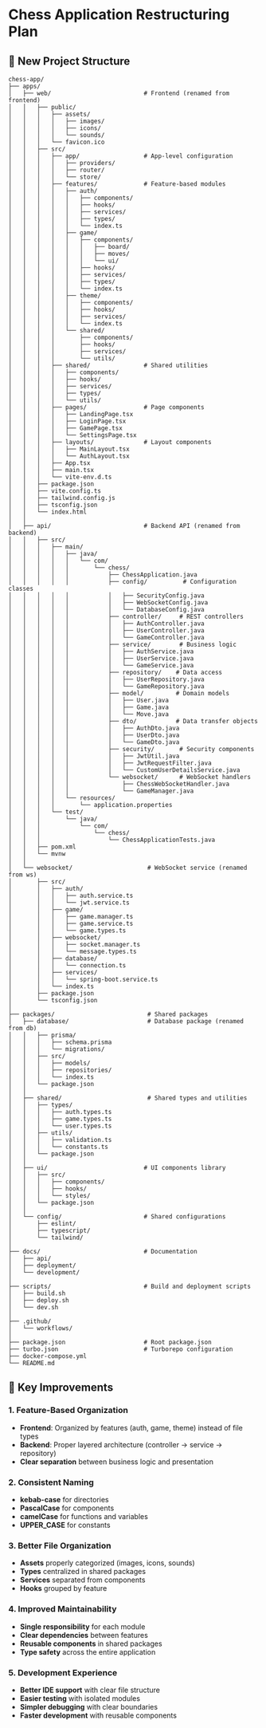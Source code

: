 # Chess Application Restructuring Plan

## 🎯 **New Project Structure**

```
chess-app/
├── apps/
│   ├── web/                          # Frontend (renamed from frontend)
│   │   ├── public/
│   │   │   ├── assets/
│   │   │   │   ├── images/
│   │   │   │   ├── icons/
│   │   │   │   └── sounds/
│   │   │   └── favicon.ico
│   │   ├── src/
│   │   │   ├── app/                  # App-level configuration
│   │   │   │   ├── providers/
│   │   │   │   ├── router/
│   │   │   │   └── store/
│   │   │   ├── features/             # Feature-based modules
│   │   │   │   ├── auth/
│   │   │   │   │   ├── components/
│   │   │   │   │   ├── hooks/
│   │   │   │   │   ├── services/
│   │   │   │   │   ├── types/
│   │   │   │   │   └── index.ts
│   │   │   │   ├── game/
│   │   │   │   │   ├── components/
│   │   │   │   │   │   ├── board/
│   │   │   │   │   │   ├── moves/
│   │   │   │   │   │   └── ui/
│   │   │   │   │   ├── hooks/
│   │   │   │   │   ├── services/
│   │   │   │   │   ├── types/
│   │   │   │   │   └── index.ts
│   │   │   │   ├── theme/
│   │   │   │   │   ├── components/
│   │   │   │   │   ├── hooks/
│   │   │   │   │   ├── services/
│   │   │   │   │   └── index.ts
│   │   │   │   └── shared/
│   │   │   │       ├── components/
│   │   │   │       ├── hooks/
│   │   │   │       ├── services/
│   │   │   │       └── utils/
│   │   │   ├── shared/               # Shared utilities
│   │   │   │   ├── components/
│   │   │   │   ├── hooks/
│   │   │   │   ├── services/
│   │   │   │   ├── types/
│   │   │   │   └── utils/
│   │   │   ├── pages/                # Page components
│   │   │   │   ├── LandingPage.tsx
│   │   │   │   ├── LoginPage.tsx
│   │   │   │   ├── GamePage.tsx
│   │   │   │   └── SettingsPage.tsx
│   │   │   ├── layouts/              # Layout components
│   │   │   │   ├── MainLayout.tsx
│   │   │   │   └── AuthLayout.tsx
│   │   │   ├── App.tsx
│   │   │   ├── main.tsx
│   │   │   └── vite-env.d.ts
│   │   ├── package.json
│   │   ├── vite.config.ts
│   │   ├── tailwind.config.js
│   │   ├── tsconfig.json
│   │   └── index.html
│   │
│   ├── api/                          # Backend API (renamed from backend)
│   │   ├── src/
│   │   │   ├── main/
│   │   │   │   ├── java/
│   │   │   │   │   └── com/
│   │   │   │   │       └── chess/
│   │   │   │   │           ├── ChessApplication.java
│   │   │   │   │           ├── config/          # Configuration classes
│   │   │   │   │           │   ├── SecurityConfig.java
│   │   │   │   │           │   ├── WebSocketConfig.java
│   │   │   │   │           │   └── DatabaseConfig.java
│   │   │   │   │           ├── controller/     # REST controllers
│   │   │   │   │           │   ├── AuthController.java
│   │   │   │   │           │   ├── UserController.java
│   │   │   │   │           │   └── GameController.java
│   │   │   │   │           ├── service/        # Business logic
│   │   │   │   │           │   ├── AuthService.java
│   │   │   │   │           │   ├── UserService.java
│   │   │   │   │           │   └── GameService.java
│   │   │   │   │           ├── repository/    # Data access
│   │   │   │   │           │   ├── UserRepository.java
│   │   │   │   │           │   └── GameRepository.java
│   │   │   │   │           ├── model/         # Domain models
│   │   │   │   │           │   ├── User.java
│   │   │   │   │           │   ├── Game.java
│   │   │   │   │           │   └── Move.java
│   │   │   │   │           ├── dto/           # Data transfer objects
│   │   │   │   │           │   ├── AuthDto.java
│   │   │   │   │           │   ├── UserDto.java
│   │   │   │   │           │   └── GameDto.java
│   │   │   │   │           ├── security/       # Security components
│   │   │   │   │           │   ├── JwtUtil.java
│   │   │   │   │           │   ├── JwtRequestFilter.java
│   │   │   │   │           │   └── CustomUserDetailsService.java
│   │   │   │   │           └── websocket/      # WebSocket handlers
│   │   │   │   │               ├── ChessWebSocketHandler.java
│   │   │   │   │               └── GameManager.java
│   │   │   │   └── resources/
│   │   │   │       └── application.properties
│   │   │   └── test/
│   │   │       └── java/
│   │   │           └── com/
│   │   │               └── chess/
│   │   │                   └── ChessApplicationTests.java
│   │   ├── pom.xml
│   │   └── mvnw
│   │
│   └── websocket/                     # WebSocket service (renamed from ws)
│       ├── src/
│       │   ├── auth/
│       │   │   ├── auth.service.ts
│       │   │   └── jwt.service.ts
│       │   ├── game/
│       │   │   ├── game.manager.ts
│       │   │   ├── game.service.ts
│       │   │   └── game.types.ts
│       │   ├── websocket/
│       │   │   ├── socket.manager.ts
│       │   │   └── message.types.ts
│       │   ├── database/
│       │   │   └── connection.ts
│       │   ├── services/
│       │   │   └── spring-boot.service.ts
│       │   └── index.ts
│       ├── package.json
│       └── tsconfig.json
│
├── packages/                          # Shared packages
│   ├── database/                      # Database package (renamed from db)
│   │   ├── prisma/
│   │   │   ├── schema.prisma
│   │   │   └── migrations/
│   │   ├── src/
│   │   │   ├── models/
│   │   │   ├── repositories/
│   │   │   └── index.ts
│   │   └── package.json
│   │
│   ├── shared/                        # Shared types and utilities
│   │   ├── types/
│   │   │   ├── auth.types.ts
│   │   │   ├── game.types.ts
│   │   │   └── user.types.ts
│   │   ├── utils/
│   │   │   ├── validation.ts
│   │   │   └── constants.ts
│   │   └── package.json
│   │
│   ├── ui/                           # UI components library
│   │   ├── src/
│   │   │   ├── components/
│   │   │   ├── hooks/
│   │   │   └── styles/
│   │   └── package.json
│   │
│   └── config/                       # Shared configurations
│       ├── eslint/
│       ├── typescript/
│       └── tailwind/
│
├── docs/                             # Documentation
│   ├── api/
│   ├── deployment/
│   └── development/
│
├── scripts/                          # Build and deployment scripts
│   ├── build.sh
│   ├── deploy.sh
│   └── dev.sh
│
├── .github/
│   └── workflows/
│
├── package.json                      # Root package.json
├── turbo.json                        # Turborepo configuration
├── docker-compose.yml
└── README.md
```

## 🎯 **Key Improvements**

### **1. Feature-Based Organization**
- **Frontend**: Organized by features (auth, game, theme) instead of file types
- **Backend**: Proper layered architecture (controller → service → repository)
- **Clear separation** between business logic and presentation

### **2. Consistent Naming**
- **kebab-case** for directories
- **PascalCase** for components
- **camelCase** for functions and variables
- **UPPER_CASE** for constants

### **3. Better File Organization**
- **Assets** properly categorized (images, icons, sounds)
- **Types** centralized in shared packages
- **Services** separated from components
- **Hooks** grouped by feature

### **4. Improved Maintainability**
- **Single responsibility** for each module
- **Clear dependencies** between features
- **Reusable components** in shared packages
- **Type safety** across the entire application

### **5. Development Experience**
- **Better IDE support** with clear file structure
- **Easier testing** with isolated modules
- **Simpler debugging** with clear boundaries
- **Faster development** with reusable components
